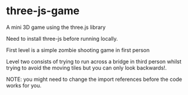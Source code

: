 # three-js-game

A mini 3D game using the three.js library

Need to install three-js before running locally.

First level is a simple zombie shooting game in first person

Level two consists of trying to run across a bridge in third person whilst trying to avoid the moving tiles but you can only look backwards!.

NOTE: you might need to change the import references before the code works for you.
